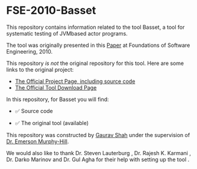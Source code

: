 # FSE-2010-Basset

This repository contains information related to the tool Basset, a tool for systematic testing of JVMbased
actor programs.

The tool was originally presented in this [Paper](http://dl.acm.org/citation.cfm?id=1882349) at Foundations of Software Engineering, 2010.

This repository  _is not_ the original repository for this tool. Here are some links to the original project:

+ [The Official Project Page, including source code](http://mir.cs.illinois.edu/basset/)
+ [The Official Tool Download Page](http://mir.cs.illinois.edu/basset/)

In this repository, for Basset you will find:

+ :white_check_mark: Source code
- :white_check_mark: The original tool (available) 

This repository was constructed by [Gaurav Shah](https://github.com/gshah2) under the supervision of [Dr. Emerson Murphy-Hill](https://github.com/CaptainEmerson).

We would also like to thank Dr. Steven Lauterburg	, Dr. Rajesh K. Karmani	, Dr. Darko Marinov	and Dr. Gul Agha for their help with setting up the tool . 
